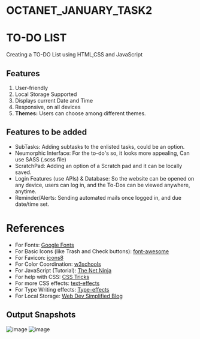 # OCTANET_JANUARY_TASK2
# TO-DO LIST
Creating a TO-DO List using HTML,CSS and JavaScript

## Features

1. User-friendly
2. Local Storage Supported
3. Displays current Date and Time
4. Responsive, on all devices
5. **Themes:** Users can choose among different themes.

## Features to be added

* SubTasks: Adding subtasks to the enlisted tasks, could be an option.
* Neumorphic Interface: For the to-do's so, it looks more appealing, Can use SASS (.scss file)
* ScratchPad: Adding an option of a Scratch pad and it can be locally saved.
* Login Features (use APIs) & Database: So the website can be opened on any device, users can log in, and the To-Dos can be viewed anywhere, anytime.
* Reminder/Alerts: Sending automated mails once logged in, and due date/time set.

# References

* For Fonts: [Google Fonts](https://fonts.googleapis.com/css2?family=Work+Sans:wght@300&display=swap)
* For Basic Icons (like Trash and Check buttons): [font-awesome](https://fontawesome.com)
* For Favicon: [icons8](https://icons8.com/icons/)
* For Color Coordination: [w3schools](https://www.w3schools.com/colors/colors_mixer.asp?colorbottom=000000&colortop=FFFFFF)
* For JavaScript (Tutorial): [The Net Ninja](https://www.youtube.com/playlist?list=PL4cUxeGkcC9i9Ae2D9Ee1RvylH38dKuET)
* For help with CSS: [CSS Tricks](https://css-tricks.com/)
* For more CSS effects: [text-effects](https://speckyboy.com/underline-text-effects-css/)
* For Type Writing effects: [Type-effects](https://usefulangle.com/post/85/css-typewriter-animation)
* For Local Storage: [Web Dev Simplified Blog](https://blog.webdevsimplified.com/2020-08/cookies-localStorage-sessionStorage/)

## Output Snapshots
![image](https://github.com/RenuckaM/OCTANET_JANUARY_TASK2/assets/147283564/c2ebdfba-b273-4446-9bcf-da0735613df7)
![image](https://github.com/RenuckaM/OCTANET_JANUARY_TASK2/assets/147283564/270ea9d0-a6c7-4cd9-ac62-6d145d66d57d)



